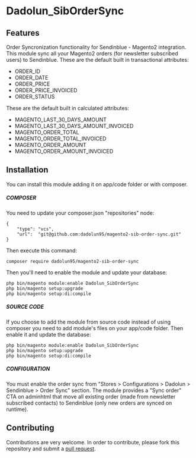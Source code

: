 # Dadolun_SibOrderSync

## Features
Order Syncronization functionality for Sendinblue - Magento2 integration.
This module sync all your Magento2 orders (for newsletter subscribed users) to Sendinblue.
These are the default built in transactional attributes:
- ORDER_ID
- ORDER_DATE
- ORDER_PRICE
- ORDER_PRICE_INVOICED
- ORDER_STATUS


These are the default built in calculated attributes:
- MAGENTO_LAST_30_DAYS_AMOUNT
- MAGENTO_LAST_30_DAYS_AMOUNT_INVOICED
- MAGENTO_ORDER_TOTAL
- MAGENTO_ORDER_TOTAL_INVOICED
- MAGENTO_ORDER_AMOUNT
- MAGENTO_ORDER_AMOUNT_INVOICED

## Installation
You can install this module adding it on app/code folder or with composer.
##### COMPOSER
You need to update your composer.json "repositories" node:
```
{
    "type": "vcs",
    "url":  "git@github.com:dadolun95/magento2-sib-order-sync.git"
}
```
Then execute this command:
```
composer require dadolun95/magento2-sib-order-sync
```
Then you'll need to enable the module and update your database:
```
php bin/magento module:enable Dadolun_SibOrderSync
php bin/magento setup:upgrade
php bin/magento setup:di:compile
```
##### SOURCE CODE
If you choose to add the module from source code instead of using composer you need to add module's files on your app/code folder.
Then enable it and update the database:
```
php bin/magento module:enable Dadolun_SibOrderSync
php bin/magento setup:upgrade
php bin/magento setup:di:compile
```
##### CONFIGURATION
You must enable the order sync from "Stores > Configurations > Dadolun > Sendinblue > Order Sync" section.
The module provides a "Sync order" CTA on adminhtml that move all existing order (made from newsletter subscribed contacts) to Sendinblue (only new orders are synced on runtime).

## Contributing
Contributions are very welcome. In order to contribute, please fork this repository and submit a [pull request](https://docs.github.com/en/free-pro-team@latest/github/collaborating-with-issues-and-pull-requests/creating-a-pull-request).
